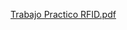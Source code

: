[Trabajo Practico RFID.pdf](https://github.com/ISPC-TST-Sensores-y-Actuadores/practica-de-la-8va-semana-grupo-4/files/9894190/Trabajo.Practico.RFID.pdf)
